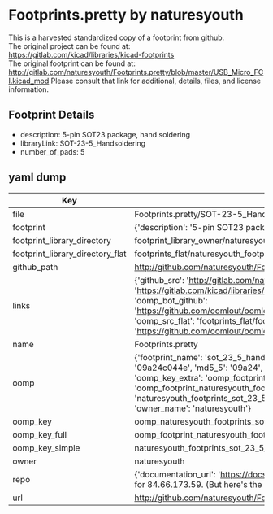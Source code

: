 # Footprints.pretty by naturesyouth  
This is a harvested standardized copy of a footprint from github.  
The original project can be found at:  
https://gitlab.com/kicad/libraries/kicad-footprints  
The original footprint can be found at:
http://gitlab.com/naturesyouth/Footprints.pretty/blob/master/USB_Micro_FCI.kicad_mod
Please consult that link for additional, details, files, and license information.  
## Footprint Details
* description: 5-pin SOT23 package, hand soldering  
* libraryLink: SOT-23-5_Handsoldering  
* number_of_pads: 5  
## yaml dump  
| Key | Value |  
| --- | --- |  
| file | Footprints.pretty/SOT-23-5_Handsoldering.kicad_mod |  
| footprint | {'description': '5-pin SOT23 package, hand soldering', 'libraryLink': 'SOT-23-5_Handsoldering', 'number_of_pads': 5} |  
| footprint_library_directory | footprint_library_owner/naturesyouth_Footprints.pretty |  
| footprint_library_directory_flat | footprints_flat/naturesyouth_footprints_sot_23_5_handsoldering/working |  
| github_path | http://github.com/naturesyouth/Footprints.pretty/blob/master/SOT-23-5_Handsoldering.kicad_mod |  
| links | {'github_src': 'http://gitlab.com/naturesyouth/Footprints.pretty/blob/master/USB_Micro_FCI.kicad_mod', 'github_src_repo': 'https://gitlab.com/kicad/libraries/kicad-footprints', 'oomp_bot': 'footprints/naturesyouth_footprints_sot_23_5_handsoldering/working', 'oomp_bot_github': 'https://github.com/oomlout/oomlout_oomp_footprint_bot/tree/main/footprints/naturesyouth_footprints_sot_23_5_handsoldering/working', 'oomp_src_flat': 'footprints_flat/footprints_flat/naturesyouth_footprints_sot_23_5_handsoldering/working', 'oomp_src_flat_github': 'https://github.com/oomlout/oomlout_oomp_footprint_src/tree/main/footprints_flat/naturesyouth_footprints_sot_23_5_handsoldering/working'} |  
| name | Footprints.pretty |  
| oomp | {'footprint_name': 'sot_23_5_handsoldering', 'library_name': 'footprints', 'md5': '09a24c044ea029ab94a321a12b6ff0e9', 'md5_10': '09a24c044e', 'md5_5': '09a24', 'md5_6': '09a24c', 'oomp_key': 'oomp_naturesyouth_footprints_sot_23_5_handsoldering', 'oomp_key_extra': 'oomp_footprint_naturesyouth_footprints_sot_23_5_handsoldering', 'oomp_key_full': 'oomp_footprint_naturesyouth_footprints_sot_23_5_handsoldering_09a24c', 'oomp_key_simple': 'naturesyouth_footprints_sot_23_5_handsoldering', 'original_filename': 'Footprints.pretty/SOT-23-5_Handsoldering.kicad_mod', 'owner_name': 'naturesyouth'} |  
| oomp_key | oomp_naturesyouth_footprints_sot_23_5_handsoldering |  
| oomp_key_full | oomp_footprint_naturesyouth_footprints_sot_23_5_handsoldering |  
| oomp_key_simple | naturesyouth_footprints_sot_23_5_handsoldering |  
| owner | naturesyouth |  
| repo | {'documentation_url': 'https://docs.github.com/rest/overview/resources-in-the-rest-api#rate-limiting', 'message': "API rate limit exceeded for 84.66.173.59. (But here's the good news: Authenticated requests get a higher rate limit. Check out the documentation for more details.)"} |  
| url | http://github.com/naturesyouth/Footprints.pretty |  

